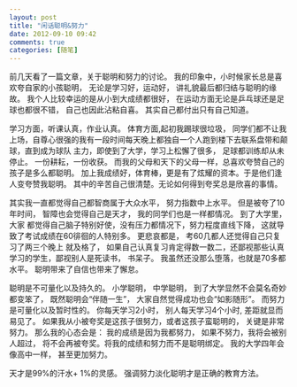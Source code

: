 ```yaml
---
layout: post
title: "闲话聪明&努力"
date: 2012-09-10 09:42
comments: true
categories: [随笔]
---
```


前几天看了一篇文章，关于聪明和努力的讨论。 我的印象中，小时候家长总是喜欢夸自家的小孩聪明， 无论是学习好，运动好， 讲礼貌最后都归结与聪明的缘故。 
我个人比较幸运的是从小到大成绩都很好， 在运动方面无论是乒乓球还是足球也都很不错， 自己也因此沾粘自喜。 其实自己都付出只有自己知道。 

学习方面，听课认真，作业认真。 体育方面,起初我踢球很垃圾， 同学们都不让我上场，自尊心很强的我有一段时间每天晚上都独自一个人跑到楼下去联系盘带和颠球，直到成为球队
主力，即使到了大学，学习上松懈了很多， 足球都训练却从未停止。 一份耕耘，一份收获。 而我的父母和天下的父母一样，总喜欢夸赞自己的孩子是多么都聪明。
加上我成绩好，体育棒，更是有了炫耀的资本。于是他们逢人变夸赞我聪明。  其中的辛苦自己很清楚。无论如何得到夸奖总是欣喜的事情。  

其实我一直都觉得自己都智商属于大众水平， 努力指数中上水平。 但是被夸了10年时间， 智障也会觉得自己是天才， 我的同学们也是一样都情况。 到了大学里， 大家
都觉得自己脑子特别好使，没有压力都情况下，努力程度直线下降， 这就导致了考试成绩在60徘徊的人特别多。 更悲哀都是， 考60几都人还觉得自己只复习了两三个晚上
就及格了， 如果自己认真复习肯定得数一数二，还鄙视那些认真学习的学生，鄙视别人是死读书， 书呆子。 我虽然还没那么堕落，也就是70多都水平。 聪明带来了自信也带来了懈怠。

聪明是不可量化以及持久的。 小学聪明， 中学聪明， 到了大学显然不会莫名奇妙都变笨了， 既然聪明会“伴随一生”， 大家自然觉得成功也会“如影随形”。
而努力是可量化以及暂时性的。 你每天学习2小时， 别人每天学习4个小时, 差距就显而易见了。 如果我从小被夸奖是这孩子很努力，或者这孩子蛮聪明的， 关键是非常努力。 那么我的心态会是： 我的成绩是因为我都努力， 如果不努力，我将会被别人超过，
将不会再被夸奖。将我的成绩和努力而不是聪明绑定。 我的大学四年会像高中一样， 甚至更加努力。 

天才是99%的汗水+ 1%的灵感。 强调努力淡化聪明才是正确的教育方法。

